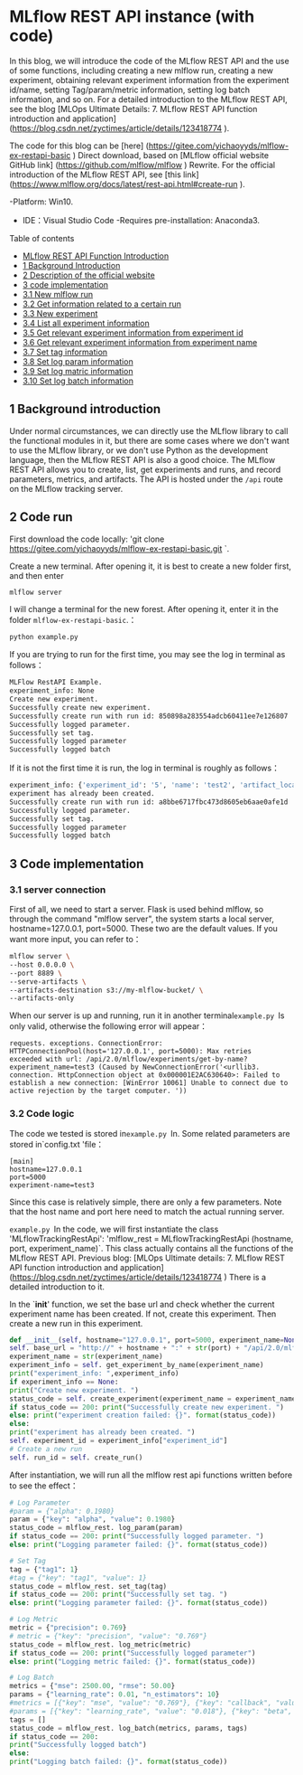 # MLflow REST API instance (with code)

In this blog, we will introduce the code of the MLflow REST API and the use of some functions, including creating a new mlflow run, creating a new experiment, obtaining relevant experiment information from the experiment id/name, setting Tag/param/metric information, setting log batch information, and so on. For a detailed introduction to the MLflow REST API, see the blog [MLOps Ultimate Details: 7. MLflow REST API function introduction and application] (https://blog.csdn.net/zyctimes/article/details/123418774 ).

The code for this blog can be [here] (https://gitee.com/yichaoyyds/mlflow-ex-restapi-basic ) Direct download, based on [MLflow official website GitHub link] (https://github.com/mlflow/mlflow ) Rewrite. For the official introduction of the MLflow REST API, see [this link] (https://www.mlflow.org/docs/latest/rest-api.html#create-run ).

-Platform: Win10.
- IDE：Visual Studio Code
-Requires pre-installation: Anaconda3.

Table of contents

 - [MLflow REST API Function Introduction](#mlflow-rest-api-function-introduction)
 - [1 Background Introduction](#-1-background-introduction)
 - [2 Description of the official website](#-2-description-of-the-official-website)
 - [3 code implementation](#-3-code-implementation)
 - [3.1 New mlflow run](#-31-new-mlflow-run)
 - [3.2 Get information related to a certain run](#-32-Get-information-related-to-a-certain-run)
 - [3.3 New experiment](#-33-new-experiment)
 - [3.4 List all experiment information](#-34-list-all-experiment-information)
 - [3.5 Get relevant experiment information from experiment id](#-35-get-relevant-experiment-information-from-experiment-id)
 - [3.6 Get relevant experiment information from experiment name](#-36-get-relevant-experiment-information-from-experiment-name)
 - [3.7 Set tag information](#-37-set-tag-information)
 - [3.8 Set log param information](#-38-set-log-param-information)
 - [3.9 Set log matric information](#-39-set-log-matric-information)
 - [3.10 Set log batch information](#-310-set-log-batch-information)
 
 ## 1 Background introduction

Under normal circumstances, we can directly use the MLflow library to call the functional modules in it, but there are some cases where we don't want to use the MLflow library, or we don't use Python as the development language, then the MLflow REST API is also a good choice. The MLflow REST API allows you to create, list, get experiments and runs, and record parameters, metrics, and artifacts. The API is hosted under the `/api` route on the MLflow tracking server.

## 2 Code run

First download the code locally: 'git clone https://gitee.com/yichaoyyds/mlflow-ex-restapi-basic.git `.

Create a new terminal. After opening it, it is best to create a new folder first, and then enter

```bash
mlflow server
```

I will change a terminal for the new forest. After opening it, enter it in the folder `mlflow-ex-restapi-basic`.：

```bash
python example.py
```

If you are trying to run for the first time, you may see the log in terminal as follows：

```bash
MLFlow RestAPI Example.
experiment_info: None
Create new experiment.
Successfully create new experiment.
Successfully create run with run id: 850898a283554adcb60411ee7e126807
Successfully logged parameter.
Successfully set tag.
Successfully logged parameter
Successfully logged batch
```

If it is not the first time it is run, the log in terminal is roughly as follows：

```bash
experiment_info: {'experiment_id': '5', 'name': 'test2', 'artifact_location': '. /mlruns/5', 'lifecycle_stage': 'active'}
experiment has already been created.
Successfully create run with run id: a8bbe6717fbc473d8605eb6aae0afe1d
Successfully logged parameter.
Successfully set tag.
Successfully logged parameter
Successfully logged batch
```

## 3 Code implementation

### 3.1 server connection

First of all, we need to start a server. Flask is used behind mlflow, so through the command "mlflow server", the system starts a local server, hostname=127.0.0.1, port=5000. These two are the default values. If you want more input, you can refer to：

```bash
mlflow server \
--host 0.0.0.0 \
--port 8889 \
--serve-artifacts \
--artifacts-destination s3://my-mlflow-bucket/ \
--artifacts-only
```

When our server is up and running, run it in another terminal`example.py `Is only valid, otherwise the following error will appear：

```terminal
requests. exceptions. ConnectionError: HTTPConnectionPool(host='127.0.0.1', port=5000): Max retries
exceeded with url: /api/2.0/mlflow/experiments/get-by-name? experiment_name=test3 (Caused by NewConnectionError('<urllib3. connection. HttpConnection object at 0x000001E2AC630640>: Failed to establish a new connection: [WinError 10061] Unable to connect due to active rejection by the target computer. '))
```

### 3.2 Code logic

The code we tested is stored in`example.py `In. Some related parameters are stored in`config.txt 'file：

```config
[main]
hostname=127.0.0.1
port=5000
experiment-name=test3
```

Since this case is relatively simple, there are only a few parameters. Note that the host name and port here need to match the actual running server.

`example.py `In the code, we will first instantiate the class 'MLflowTrackingRestApi': 'mlflow_rest = MLflowTrackingRestApi (hostname, port, experiment_name)`. This class actually contains all the functions of the MLflow REST API. Previous blog: [MLOps Ultimate details: 7. MLflow REST API function introduction and application] (https://blog.csdn.net/zyctimes/article/details/123418774 ) There is a detailed introduction to it.

In the `__init__' function, we set the base url and check whether the current experiment name has been created. If not, create this experiment. Then create a new run in this experiment.

```python
def __init__(self, hostname="127.0.0.1", port=5000, experiment_name=None):
self. base_url = "http://" + hostname + ":" + str(port) + "/api/2.0/mlflow"
experiment_name = str(experiment_name)
experiment_info = self. get_experiment_by_name(experiment_name)
print("experiment_info: ",experiment_info)
if experiment_info == None:
print("Create new experiment. ")
status_code = self. create_experiment(experiment_name = experiment_name)
if status_code == 200: print("Successfully create new experiment. ")
else: print("experiment creation failed: {}". format(status_code))
else:
print("experiment has already been created. ")
self. experiment_id = experiment_info["experiment_id"]
# Create a new run
self. run_id = self. create_run()
```

After instantiation, we will run all the mlflow rest api functions written before to see the effect：

```python
# Log Parameter
#param = {"alpha": 0.1980}
param = {"key": "alpha", "value": 0.1980}
status_code = mlflow_rest. log_param(param)
if status_code == 200: print("Successfully logged parameter. ")
else: print("Logging parameter failed: {}". format(status_code))

# Set Tag
tag = {"tag1": 1}
#tag = {"key": "tag1", "value": 1}
status_code = mlflow_rest. set_tag(tag)
if status_code == 200: print("Successfully set tag. ")
else: print("Logging parameter failed: {}". format(status_code))

# Log Metric
metric = {"precision": 0.769}
# metric = {"key": "precision", "value": "0.769"}
status_code = mlflow_rest. log_metric(metric)
if status_code == 200: print("Successfully logged parameter")
else: print("Logging metric failed: {}". format(status_code))

# Log Batch
metrics = {"mse": 2500.00, "rmse": 50.00}
params = {"learning_rate": 0.01, "n_estimators": 10}
#metrics = [{"key": "mse", "value": "0.769"}, {"key": "callback", "value": "0.512"}]
#params = [{"key": "learning_rate", "value": "0.018"}, {"key": "beta", "value": "0.98"}, {"key": "gamma", "value": "512"}]
tags = []
status_code = mlflow_rest. log_batch(metrics, params, tags)
if status_code == 200:
print("Successfully logged batch")
else:
print("Logging batch failed: {}". format(status_code))
```